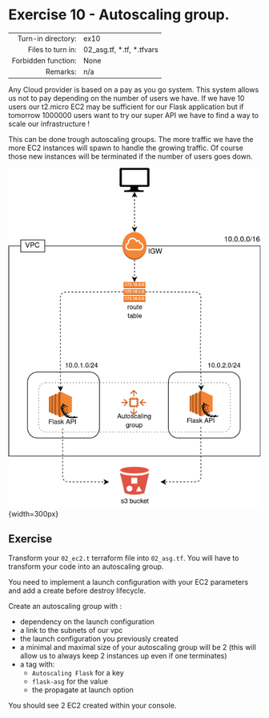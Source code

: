 # Exercise 10 - Autoscaling group.

|                         |                    |
| -----------------------:| ------------------ |
|   Turn-in directory:    |  ex10              |
|   Files to turn in:     |  02_asg.tf, *.tf, *.tfvars |
|   Forbidden function:   |  None              |
|   Remarks:              |  n/a               |


Any Cloud provider is based on a pay as you go system. This system allows us not to pay depending on the number of users we have. If we have 10 users our t2.micro EC2 may be sufficient for our Flask application but if tomorrow 1000000 users want to try our super API we have to find a way to scale our infrastructure !

This can be done trough autoscaling groups. The more traffic we have the more EC2 instances will spawn to handle the growing traffic. Of course those new instances will be terminated if the number of users goes down.

![Flask API AWS infrastructure](../assets/terraform_5.png){width=300px}

## Exercise

Transform your `02_ec2.t` terraform file into `02_asg.tf`. You will have to transform your code into an autoscaling group.

You need to implement a launch configuration with your EC2 parameters and add a create before destroy lifecycle.

Create an autoscaling group with :
- dependency on the launch configuration
- a link to the subnets of our vpc
- the launch configuration you previously created
- a minimal and maximal size of your autoscaling group will be 2 (this will allow us to always keep 2 instances up even if one terminates)
- a tag with:
    - `Autoscaling Flask` for a key
    - `flask-asg` for the value
    - the propagate at launch option

You should see 2 EC2 created within your console.